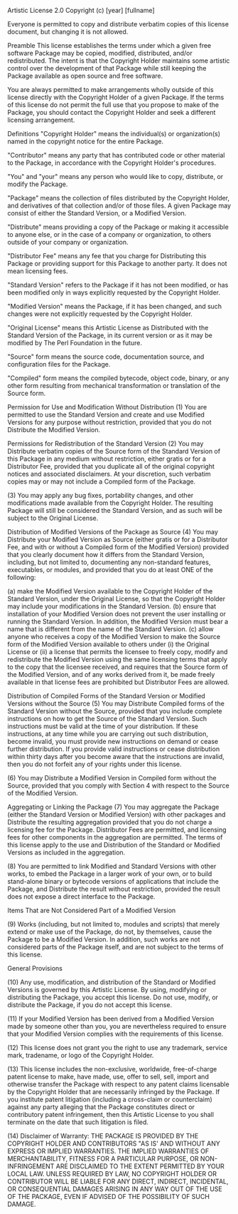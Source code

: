 
Artistic License 2.0
Copyright (c) [year] [fullname]

Everyone is permitted to copy and distribute verbatim copies of this license
document, but changing it is not allowed.

Preamble
This license establishes the terms under which a given free software Package may
be copied, modified, distributed, and/or redistributed. The intent is that the
Copyright Holder maintains some artistic control over the development of that
Package while still keeping the Package available as open source and free
software.

You are always permitted to make arrangements wholly outside of this license
directly with the Copyright Holder of a given Package. If the terms of this
license do not permit the full use that you propose to make of the Package, you
should contact the Copyright Holder and seek a different licensing arrangement.

Definitions
"Copyright Holder" means the individual(s) or organization(s) named in the
copyright notice for the entire Package.

"Contributor" means any party that has contributed code or other material to the
Package, in accordance with the Copyright Holder's procedures.

"You" and "your" means any person who would like to copy, distribute, or modify
the Package.

"Package" means the collection of files distributed by the Copyright Holder, and
derivatives of that collection and/or of those files. A given Package may
consist of either the Standard Version, or a Modified Version.

"Distribute" means providing a copy of the Package or making it accessible to
anyone else, or in the case of a company or organization, to others outside of
your company or organization.

"Distributor Fee" means any fee that you charge for Distributing this Package or
providing support for this Package to another party. It does not mean licensing
fees.

"Standard Version" refers to the Package if it has not been modified, or has
been modified only in ways explicitly requested by the Copyright Holder.

"Modified Version" means the Package, if it has been changed, and such changes
were not explicitly requested by the Copyright Holder.

"Original License" means this Artistic License as Distributed with the Standard
Version of the Package, in its current version or as it may be modified by The
Perl Foundation in the future.

"Source" form means the source code, documentation source, and configuration
files for the Package.

"Compiled" form means the compiled bytecode, object code, binary, or any other
form resulting from mechanical transformation or translation of the Source form.

Permission for Use and Modification Without Distribution
(1) You are permitted to use the Standard Version and create and use Modified
Versions for any purpose without restriction, provided that you do not
Distribute the Modified Version.

Permissions for Redistribution of the Standard Version
(2) You may Distribute verbatim copies of the Source form of the Standard
Version of this Package in any medium without restriction, either gratis or for
a Distributor Fee, provided that you duplicate all of the original copyright
notices and associated disclaimers. At your discretion, such verbatim copies may
or may not include a Compiled form of the Package.

(3) You may apply any bug fixes, portability changes, and other modifications
made available from the Copyright Holder. The resulting Package will still be
considered the Standard Version, and as such will be subject to the Original
License.

Distribution of Modified Versions of the Package as Source
(4) You may Distribute your Modified Version as Source (either gratis or for a
Distributor Fee, and with or without a Compiled form of the Modified Version)
provided that you clearly document how it differs from the Standard Version,
including, but not limited to, documenting any non-standard features,
executables, or modules, and provided that you do at least ONE of the following:

(a) make the Modified Version available to the Copyright Holder of the Standard
Version, under the Original License, so that the Copyright Holder may include
your modifications in the Standard Version.
(b) ensure that installation of your Modified Version does not prevent the user
installing or running the Standard Version. In addition, the Modified Version
must bear a name that is different from the name of the Standard Version.
(c) allow anyone who receives a copy of the Modified Version to make the Source
form of the Modified Version available to others under
(i) the Original License or
(ii) a license that permits the licensee to freely copy, modify and redistribute
the Modified Version using the same licensing terms that apply to the copy that
the licensee received, and requires that the Source form of the Modified
Version, and of any works derived from it, be made freely available in that
license fees are prohibited but Distributor Fees are allowed.

Distribution of Compiled Forms of the Standard Version or Modified Versions
without the Source
(5) You may Distribute Compiled forms of the Standard Version without the
Source, provided that you include complete instructions on how to get the Source
of the Standard Version. Such instructions must be valid at the time of your
distribution. If these instructions, at any time while you are carrying out such
distribution, become invalid, you must provide new instructions on demand or
cease further distribution. If you provide valid instructions or cease
distribution within thirty days after you become aware that the instructions are
invalid, then you do not forfeit any of your rights under this license.

(6) You may Distribute a Modified Version in Compiled form without the Source,
provided that you comply with Section 4 with respect to the Source of the
Modified Version.

Aggregating or Linking the Package
(7) You may aggregate the Package (either the Standard Version or Modified
Version) with other packages and Distribute the resulting aggregation provided
that you do not charge a licensing fee for the Package. Distributor Fees are
permitted, and licensing fees for other components in the aggregation are
permitted. The terms of this license apply to the use and Distribution of the
Standard or Modified Versions as included in the aggregation.

(8) You are permitted to link Modified and Standard Versions with other works,
to embed the Package in a larger work of your own, or to build stand-alone
binary or bytecode versions of applications that include the Package, and
Distribute the result without restriction, provided the result does not expose a
direct interface to the Package.

Items That are Not Considered Part of a Modified Version

(9) Works (including, but not limited to, modules and scripts) that merely
extend or make use of the Package, do not, by themselves, cause the Package to
be a Modified Version. In addition, such works are not considered parts of the
Package itself, and are not subject to the terms of this license.

General Provisions

(10) Any use, modification, and distribution of the Standard or Modified
Versions is governed by this Artistic License. By using, modifying or
distributing the Package, you accept this license. Do not use, modify, or
distribute the Package, if you do not accept this license.

(11) If your Modified Version has been derived from a Modified Version made by
someone other than you, you are nevertheless required to ensure that your
Modified Version complies with the requirements of this license.

(12) This license does not grant you the right to use any trademark, service
mark, tradename, or logo of the Copyright Holder.

(13) This license includes the non-exclusive, worldwide, free-of-charge patent
license to make, have made, use, offer to sell, sell, import and otherwise
transfer the Package with respect to any patent claims licensable by the
Copyright Holder that are necessarily infringed by the Package. If you institute
patent litigation (including a cross-claim or counterclaim) against any party
alleging that the Package constitutes direct or contributory patent
infringement, then this Artistic License to you shall terminate on the date that
such litigation is filed.

(14) Disclaimer of Warranty: THE PACKAGE IS PROVIDED BY THE COPYRIGHT HOLDER AND
CONTRIBUTORS "AS IS' AND WITHOUT ANY EXPRESS OR IMPLIED WARRANTIES. THE IMPLIED
WARRANTIES OF MERCHANTABILITY, FITNESS FOR A PARTICULAR PURPOSE, OR
NON-INFRINGEMENT ARE DISCLAIMED TO THE EXTENT PERMITTED BY YOUR LOCAL LAW.
UNLESS REQUIRED BY LAW, NO COPYRIGHT HOLDER OR CONTRIBUTOR WILL BE LIABLE FOR
ANY DIRECT, INDIRECT, INCIDENTAL, OR CONSEQUENTIAL DAMAGES ARISING IN ANY WAY
OUT OF THE USE OF THE PACKAGE, EVEN IF ADVISED OF THE POSSIBILITY OF SUCH
DAMAGE.

